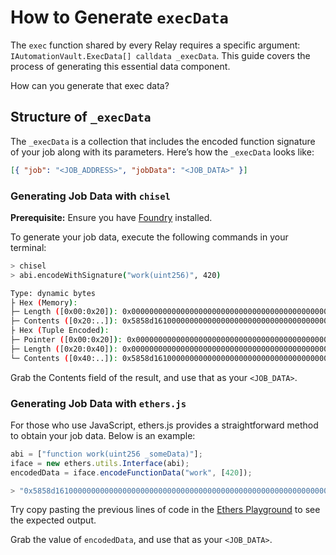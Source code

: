 # How to Generate `execData`

The `exec` function shared by every Relay requires a specific argument: `IAutomationVault.ExecData[] calldata _execData`. This guide covers the process of generating this essential data component.

How can you generate that exec data?

## Structure of `_execData`

The `_execData` is a collection that includes the encoded function signature of your job along with its parameters. Here’s how the `_execData` looks like:

```json
[{ "job": "<JOB_ADDRESS>", "jobData": "<JOB_DATA>" }]
```

### Generating Job Data with `chisel`

**Prerequisite:** Ensure you have [Foundry](https://book.getfoundry.sh/getting-started/installation) installed.

To generate your job data, execute the following commands in your terminal:

```bash
> chisel
> abi.encodeWithSignature("work(uint256)", 420)

Type: dynamic bytes
├ Hex (Memory):
├─ Length ([0x00:0x20]): 0x0000000000000000000000000000000000000000000000000000000000000024
├─ Contents ([0x20:..]): 0x5858d16100000000000000000000000000000000000000000000000000000000000001a400000000000000000000000000000000000000000000000000000000
├ Hex (Tuple Encoded):
├─ Pointer ([0x00:0x20]): 0x0000000000000000000000000000000000000000000000000000000000000020
├─ Length ([0x20:0x40]): 0x0000000000000000000000000000000000000000000000000000000000000024
└─ Contents ([0x40:..]): 0x5858d16100000000000000000000000000000000000000000000000000000000000001a400000000000000000000000000000000000000000000000000000000 <-- YOUR NEEDED DATA
```

Grab the Contents field of the result, and use that as your `<JOB_DATA>`.


### Generating Job Data with `ethers.js`

For those who use JavaScript, ethers.js provides a straightforward method to obtain your job data. Below is an example:
```js
abi = ["function work(uint256 _someData)"];
iface = new ethers.utils.Interface(abi);
encodedData = iface.encodeFunctionData("work", [420]);

> "0x5858d16100000000000000000000000000000000000000000000000000000000000001a4"
```

Try copy pasting the previous lines of code in the [Ethers Playground](https://playground.ethers.org/) to see the expected output.

Grab the value of `encodedData`, and use that as your `<JOB_DATA>`.